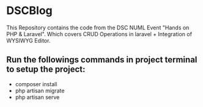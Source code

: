 # DSCBlog
 This Repository contains the code from the DSC NUML Event "Hands on PHP & Laravel". Which covers CRUD Operations in laravel + Integration of WYSIWYG Editor.
 
 ## Run the followings commands in project terminal to setup the project:
 - composer install
 - php artisan migrate
 - php artisan serve
